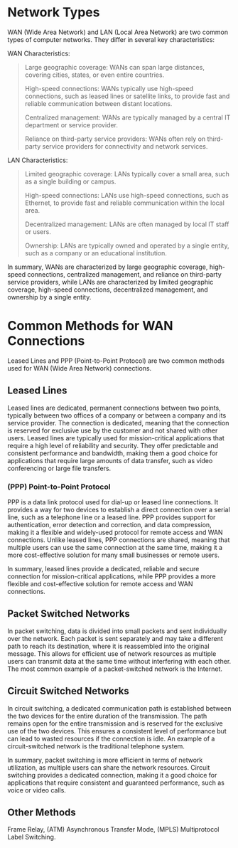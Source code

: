 # Network Types

WAN (Wide Area Network) and LAN (Local Area Network) are two common types of computer networks. They differ in several key characteristics:

WAN Characteristics:

> Large geographic coverage: WANs can span large distances, covering cities, states, or even entire countries.
>
> High-speed connections: WANs typically use high-speed connections, such as leased lines or satellite links, to provide fast and 
>reliable communication between distant locations.
>
> Centralized management: WANs are typically managed by a central IT department or service provider.
>
> Reliance on third-party service providers: WANs often rely on third-party service providers for connectivity and network 
>services.

LAN Characteristics:


> Limited geographic coverage: LANs typically cover a small area, such as a single building or campus.
> 
> High-speed connections: LANs use high-speed connections, such as Ethernet, to provide fast and reliable communication within the local area.
> 
> Decentralized management: LANs are often managed by local IT staff or users.
> 
> Ownership: LANs are typically owned and operated by a single entity, such as a company or an educational institution.

In summary, WANs are characterized by large geographic coverage, high-speed connections, centralized management, and reliance on third-party service providers, while LANs are characterized by limited geographic coverage, high-speed connections, decentralized management, and ownership by a single entity.

# Common Methods for WAN Connections

Leased Lines and PPP (Point-to-Point Protocol) are two common methods used for WAN (Wide Area Network) connections.

## Leased Lines
Leased lines are dedicated, permanent connections between two points, typically between two offices of a company or between a company and its service provider. The connection is dedicated, meaning that the connection is reserved for exclusive use by the customer and not shared with other users. Leased lines are typically used for mission-critical applications that require a high level of reliability and security. They offer predictable and consistent performance and bandwidth, making them a good choice for applications that require large amounts of data transfer, such as video conferencing or large file transfers.


### (PPP) Point-to-Point Protocol
PPP is a data link protocol used for dial-up or leased line connections. It provides a way for two devices to establish a direct connection over a serial line, such as a telephone line or a leased line. PPP provides support for authentication, error detection and correction, and data compression, making it a flexible and widely-used protocol for remote access and WAN connections. Unlike leased lines, PPP connections are shared, meaning that multiple users can use the same connection at the same time, making it a more cost-effective solution for many small businesses or remote users.

In summary, leased lines provide a dedicated, reliable and secure connection for mission-critical applications, while PPP provides a more flexible and cost-effective solution for remote access and WAN connections.

## Packet Switched Networks
In packet switching, data is divided into small packets and sent individually over the network. Each packet is sent separately and may take a different path to reach its destination, where it is reassembled into the original message. This allows for efficient use of network resources as multiple users can transmit data at the same time without interfering with each other. The most common example of a packet-switched network is the Internet.

## Circuit Switched Networks
In circuit switching, a dedicated communication path is established between the two devices for the entire duration of the transmission. The path remains open for the entire transmission and is reserved for the exclusive use of the two devices. This ensures a consistent level of performance but can lead to wasted resources if the connection is idle. An example of a circuit-switched network is the traditional telephone system.

In summary, packet switching is more efficient in terms of network utilization, as multiple users can share the network resources. Circuit switching provides a dedicated connection, making it a good choice for applications that require consistent and guaranteed performance, such as voice or video calls.

## Other Methods

Frame Relay, (ATM) Asynchronous Transfer Mode, (MPLS) Multiprotocol Label Switching.